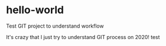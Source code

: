 # hello-world
Test GIT project to understand workflow

It's crazy that I just try to understand GIT process on 2020!
test
